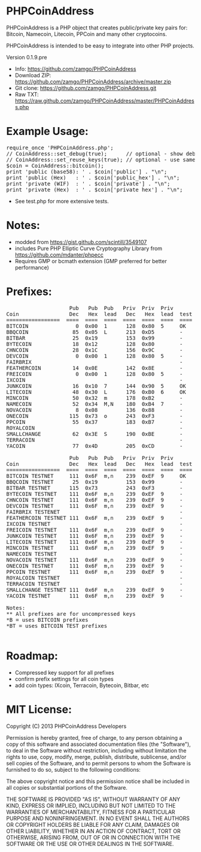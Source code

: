 PHPCoinAddress
==============
PHPCoinAddress is a PHP object that creates public/private key pairs for:
Bitcoin, Namecoin, Litecoin, PPCoin and many other cryptocoins.

PHPCoinAddress is intended to be easy to integrate into other PHP projects. 

Version 0.1.9.pre

* Info: https://github.com/zamgo/PHPCoinAddress
* Download ZIP: https://github.com/zamgo/PHPCoinAddress/archive/master.zip
* Git clone: https://github.com/zamgo/PHPCoinAddress.git
* Raw TXT: https://raw.github.com/zamgo/PHPCoinAddress/master/PHPCoinAddress.php

Example Usage:
==============
<pre>
require_once 'PHPCoinAddress.php';
// CoinAddress::set_debug(true);      // optional - show debugging messages
// CoinAddress::set_reuse_keys(true); // optional - use same key for all addresses
$coin = CoinAddress::bitcoin();  
print 'public (base58): ' . $coin['public'] . "\n";
print 'public (Hex)   : ' . $coin['public_hex'] . "\n";
print 'private (WIF)  : ' . $coin['private'] . "\n";
print 'private (Hex)  : ' . $coin['private_hex'] . "\n"; 
</pre>
* See test.php for more extensive tests.

Notes:
==============
* modded from https://gist.github.com/scintill/3549107
* includes Pure PHP Elliptic Curve Cryptography Library from https://github.com/mdanter/phpecc
* Requires GMP or bcmath extension (GMP preferred for better performance)

Prefixes:
=============
<pre>
                    Pub   Pub  Pub   Priv  Priv  Priv
Coin                Dec   Hex  lead   Dec   Hex  lead  test  note
=================  ====  ====  ====  ====  ====  ====  ====  ====
BITCOIN               0  0x00  1      128  0x80  5     OK    https://github.com/bitcoin/bitcoin
BBQCOIN              85  0x05  L      213  0xD5        -     https://github.com/overware/BBQCoin
BITBAR               25  0x19         153  0x99        -     https://github.com/aLQ/bitbar
BYTECOIN             18  0x12         128  0x80        -     https://github.com/bryan-mills/bytecoin
CHNCOIN              28  0x1C         156  0x9C        -     https://github.com/CHNCoin/CHNCoin
DEVCOIN               0  0x00  1      128  0x80  5     -     *B http://sourceforge.net/projects/galacticmilieu/files/DeVCoin/
FAIRBRIX                                               -     https://github.com/coblee/Fairbrix
FEATHERCOIN          14  0x0E         142  0x8E        -     https://github.com/FeatherCoin/FeatherCoin
FREICOIN              0  0x00  1      128  0x80  5     -     *B https://github.com/freicoin/freicoin
IXCOIN                                                 -     https://github.com/ixcoin/ixcoin
JUNKCOIN             16  0x10  7      144  0x90  5     OK    https://github.com/js2082/JKC
LITECOIN             48  0x30  L      176  0xB0  6     OK    https://github.com/litecoin-project/litecoin
MINCOIN              50  0x32  m      178  0xB2        -     https://github.com/SandyCohen/mincoin
NAMECOIN             52  0x34  M,N    180  0xB4  7     -     https://github.com/namecoin/namecoin
NOVACOIN              8  0x08         136  0x88        -     https://github.com/CryptoManiac/novacoin
ONECOIN             115  0x73  o      243  0xF3        -     https://github.com/cre8r/onecoin
PPCOIN               55  0x37         183  0xB7        -     https://github.com/ppcoin/ppcoin
ROYALCOIN                                              -     http://sourceforge.net/projects/royalcoin/
SMALLCHANGE          62  0x3E  S      190  0xBE        -     https://github.com/bfroemel/smallchange
TERRACOIN                                              -     https://github.com/terracoin/terracoin
YACOIN               77  0x4D         205  0xCD        -     https://github.com/pocopoco/yacoin

                    Pub   Pub  Pub   Priv  Priv  Priv
Coin                Dec   Hex  lead   Dec   Hex  lead  test  note
=================  ====  ====  ====  ====  ====  ====  ====  ====
BITCOIN TESTNET     111  0x6F  m,n    239  0xEF  9     OK
BBQCOIN TESTNET      25  0x19         153  0x99        -
BITBAR TESTNET      115  0x73         243  0xF3        -
BYTECOIN TESTNET    111  0x6F  m,n    239  0xEF  9     -     *BT
CHNCOIN TESTNET     111  0x6F  m,n    239  0xEF  9     -     *BT
DEVCOIN TESTNET     111  0x6F  m,n    239  0xEF  9     -     *BT
FAIRBRIX TESTENET                                      -
FEATHERCOIN TESTNET 111  0x6F  m,n    239  0xEF  9     -     *BT
IXCOIN TESTNET                                         -
FREICOIN TESTNET    111  0x6F  m,n    239  0xEF  9     -     *BT
JUNKCOIN TESTNET    111  0x6F  m,n    239  0xEF  9     -     *BT
LITECOIN TESTNET    111  0x6F  m,n    239  0xEF  9     -     *BT
MINCOIN TESTNET     111  0x6F  m,n    239  0xEF  9     -     *BT
NAMECOIN TESTNET                                       -
NOVACOIN TESTNET    111  0x6F  m,n    239  0xEF  9     -     *BT
ONECOIN TESTNET     111  0x6F  m,n    239  0xEF  9     -     *BT
PPCOIN TESTNET      111  0x6F  m,n    239  0xEF  9     -     *BT
ROYALCOIN TESTNET                                      -
TERRACOIN TESTNET                                      -
SMALLCHANGE TESTNET 111  0x6F  m,n    239  0xEF  9     -     *BT
YACOIN TESTNET      111  0x6F  m,n    239  0xEF  9     -     *BT

Notes:
** All prefixes are for uncompressed keys
*B = uses BITCOIN prefixes
*BT = uses BITCOIN TEST prefixes

</pre>

Roadmap:
==============
* Compressed key support for all prefixes
* confirm prefix settings for all coin types
* add coin types: IXcoin, Terracoin, Bytecoin, Bitbar, etc


MIT License:
==============
Copyright (C) 2013 PHPCoinAddress Developers

Permission is hereby granted, free of charge, to any person obtaining
a copy of this software and associated documentation files (the "Software"),
to deal in the Software without restriction, including without limitation
the rights to use, copy, modify, merge, publish, distribute, sublicense,
and/or sell copies of the Software, and to permit persons to whom the
Software is furnished to do so, subject to the following conditions:

The above copyright notice and this permission notice shall be included
in all copies or substantial portions of the Software.

THE SOFTWARE IS PROVIDED "AS IS", WITHOUT WARRANTY OF ANY KIND, EXPRESS
OR IMPLIED, INCLUDING BUT NOT LIMITED TO THE WARRANTIES OF MERCHANTABILITY,
FITNESS FOR A PARTICULAR PURPOSE AND NONINFRINGEMENT. IN NO EVENT SHALL
THE AUTHORS OR COPYRIGHT HOLDERS BE LIABLE FOR ANY CLAIM, DAMAGES
OR OTHER LIABILITY, WHETHER IN AN ACTION OF CONTRACT, TORT OR OTHERWISE,
ARISING FROM, OUT OF OR IN CONNECTION WITH THE SOFTWARE OR THE USE OR
OTHER DEALINGS IN THE SOFTWARE.

